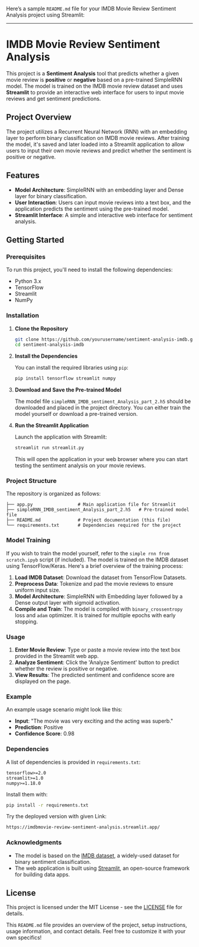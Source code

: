 Here’s a sample `README.md` file for your IMDB Movie Review Sentiment Analysis project using Streamlit:

---

# IMDB Movie Review Sentiment Analysis

This project is a **Sentiment Analysis** tool that predicts whether a given movie review is **positive** or **negative** based on a pre-trained SimpleRNN model. The model is trained on the IMDB movie review dataset and uses **Streamlit** to provide an interactive web interface for users to input movie reviews and get sentiment predictions.

## Project Overview

The project utilizes a Recurrent Neural Network (RNN) with an embedding layer to perform binary classification on IMDB movie reviews. After training the model, it's saved and later loaded into a Streamlit application to allow users to input their own movie reviews and predict whether the sentiment is positive or negative.

## Features

- **Model Architecture**: SimpleRNN with an embedding layer and Dense layer for binary classification.
- **User Interaction**: Users can input movie reviews into a text box, and the application predicts the sentiment using the pre-trained model.
- **Streamlit Interface**: A simple and interactive web interface for sentiment analysis.

## Getting Started

### Prerequisites

To run this project, you'll need to install the following dependencies:

- Python 3.x
- TensorFlow
- Streamlit
- NumPy

### Installation

1. **Clone the Repository**

   ```bash
   git clone https://github.com/yourusername/sentiment-analysis-imdb.git
   cd sentiment-analysis-imdb
   ```

2. **Install the Dependencies**

   You can install the required libraries using `pip`:

   ```bash
   pip install tensorflow streamlit numpy
   ```

3. **Download and Save the Pre-trained Model**

   The model file `simpleRNN_IMDB_sentiment_Analysis_part_2.h5` should be downloaded and placed in the project directory. You can either train the model yourself or download a pre-trained version.

4. **Run the Streamlit Application**

   Launch the application with Streamlit:

   ```bash
   streamlit run streamlit.py
   ```

   This will open the application in your web browser where you can start testing the sentiment analysis on your movie reviews.

### Project Structure

The repository is organized as follows:

```plaintext
├── app.py                 # Main application file for Streamlit
├── simpleRNN_IMDB_sentiment_Analysis_part_2.h5   # Pre-trained model file
├── README.md              # Project documentation (this file)
└── requirements.txt       # Dependencies required for the project
```

### Model Training

If you wish to train the model yourself, refer to the `simple rnn from scratch.ipyb` script (if included). The model is trained on the IMDB dataset using TensorFlow/Keras. Here's a brief overview of the training process:

1. **Load IMDB Dataset**: Download the dataset from TensorFlow Datasets.
2. **Preprocess Data**: Tokenize and pad the movie reviews to ensure uniform input size.
3. **Model Architecture**: SimpleRNN with Embedding layer followed by a Dense output layer with sigmoid activation.
4. **Compile and Train**: The model is compiled with `binary_crossentropy` loss and `adam` optimizer. It is trained for multiple epochs with early stopping.

### Usage

1. **Enter Movie Review**: Type or paste a movie review into the text box provided in the Streamlit web app.
2. **Analyze Sentiment**: Click the 'Analyze Sentiment' button to predict whether the review is positive or negative.
3. **View Results**: The predicted sentiment and confidence score are displayed on the page.

### Example

An example usage scenario might look like this:

- **Input**: "The movie was very exciting and the acting was superb."
- **Prediction**: Positive
- **Confidence Score**: 0.98

### Dependencies

A list of dependencies is provided in `requirements.txt`:

```
tensorflow>=2.0
streamlit>=1.0
numpy>=1.18.0
```

Install them with:

```bash
pip install -r requirements.txt
```

Try the deployed version with given Link:
```bash
https://imdbmovie-review-sentiment-analysis.streamlit.app/
```


### Acknowledgments

- The model is based on the [IMDB dataset](https://ai.stanford.edu/~amaas/data/sentiment/), a widely-used dataset for binary sentiment classification.
- The web application is built using [Streamlit](https://streamlit.io/), an open-source framework for building data apps.

## License

This project is licensed under the MIT License - see the [LICENSE](LICENSE) file for details.


This `README.md` file provides an overview of the project, setup instructions, usage information, and contact details. Feel free to customize it with your own specifics!
